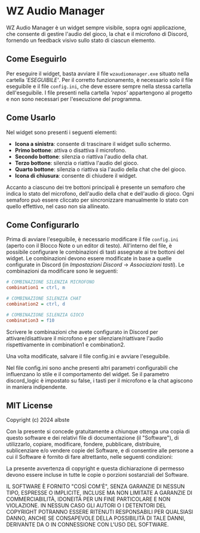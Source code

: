 # WZ Audio Manager

WZ Audio Manager è un widget sempre visibile, sopra ogni applicazione, che consente di gestire l'audio del gioco, la chat e il microfono di Discord, fornendo un feedback visivo sullo stato di ciascun elemento.

## Come Eseguirlo

Per eseguire il widget, basta avviare il file `wzaudiomanager.exe` situato nella cartella *'ESEGUIBILE'*. Per il corretto funzionamento, è necessario solo il file eseguibile e il file `config.ini`, che deve essere sempre nella stessa cartella dell'eseguibile. I file presenti nella cartella *'repos'* appartengono al progetto e non sono necessari per l'esecuzione del programma.

## Come Usarlo

Nel widget sono presenti i seguenti elementi:

- **Icona a sinistra**: consente di trascinare il widget sullo schermo.
- **Primo bottone**: attiva o disattiva il microfono.
- **Secondo bottone**: silenzia o riattiva l'audio della chat.
- **Terzo bottone**: silenzia o riattiva l'audio del gioco.
- **Quarto bottone**: silenzia o riattiva sia l'audio della chat che del gioco.
- **Icona di chiusura**: consente di chiudere il widget.

Accanto a ciascuno dei tre bottoni principali è presente un semaforo che indica lo stato del microfono, dell'audio della chat e dell'audio di gioco. Ogni semaforo può essere cliccato per sincronizzare manualmente lo stato con quello effettivo, nel caso non sia allineato.

## Come Configurarlo

Prima di avviare l'eseguibile, è necessario modificare il file `config.ini` (aperto con il Blocco Note o un editor di testo). All'interno del file, è possibile configurare le combinazioni di tasti assegnate ai tre bottoni del widget. Le combinazioni devono essere modificate in base a quelle configurate in Discord (in *Impostazioni Discord* → *Associazioni tasti*). Le combinazioni da modificare sono le seguenti:
```ini
# COMBINAZIONE SILENZIA MICROFONO
combination1 = ctrl, m

# COMBINAZIONE SILENZIA CHAT
combination2 = ctrl, d

# COMBINAZIONE SILENZIA GIOCO
combination3 = f10
```

Scrivere le combinazioni che avete configurato in Discord per attivare/disattivare il microfono e per silenziare/riattivare l'audio rispettivamente in combination1 e combination2.

Una volta modificate, salvare il file config.ini e avviare l'eseguibile.

Nel file config.ini sono anche presenti altri parametri configurabili che influenzano lo stile e il comportamento del widget. Se il parametro discord_logic è impostato su false, i tasti per il microfono e la chat agiscono in maniera indipendente.

## MIT License

Copyright (c) 2024 albste

Con la presente si concede gratuitamente a chiunque ottenga una copia di questo software e dei relativi file di documentazione (il "Software"), di utilizzarlo, copiare, modificare, fondere, pubblicare, distribuire, sublicenziare e/o vendere copie del Software, e di consentire alle persone a cui il Software è fornito di fare altrettanto, nelle seguenti condizioni:

La presente avvertenza di copyright e questa dichiarazione di permesso devono essere incluse in tutte le copie o porzioni sostanziali del Software.

IL SOFTWARE È FORNITO "COSÌ COM'È", SENZA GARANZIE DI NESSUN TIPO, ESPRESSE O IMPLICITE, INCLUSE MA NON LIMITATE A GARANZIE DI COMMERCIABILITÀ, IDONEITÀ PER UN FINE PARTICOLARE E NON VIOLAZIONE. IN NESSUN CASO GLI AUTORI O I DETENTORI DEL COPYRIGHT POTRANNO ESSERE RITENUTI RESPONSABILI PER QUALSIASI DANNO, ANCHE SE CONSAPEVOLE DELLA POSSIBILITÀ DI TALE DANNI, DERIVANTE DA O IN CONNESSIONE CON L'USO DEL SOFTWARE.